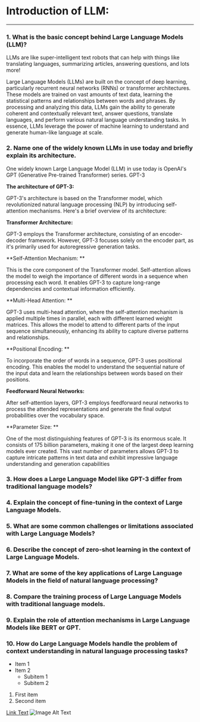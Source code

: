 # **Introduction of LLM:**
------------------------------------------------------------
### 1. What is the basic concept behind Large Language Models (LLM)?
LLMs are like super-intelligent text robots that can help with things like translating languages, summarizing articles, answering questions, and lots more!

Large Language Models (LLMs) are built on the concept of deep learning, particularly recurrent neural networks (RNNs) or transformer architectures. These models are trained on vast amounts of text data, learning the statistical patterns and relationships between words and phrases. By processing and analyzing this data, LLMs gain the ability to generate coherent and contextually relevant text, answer questions, translate languages, and perform various natural language understanding tasks. In essence, LLMs leverage the power of machine learning to understand and generate human-like language at scale.

### 2. Name one of the widely known LLMs in use today and briefly explain its architecture.
One widely known Large Language Model (LLM) in use today is OpenAI's GPT (Generative Pre-trained Transformer) series. GPT-3

**The architecture of GPT-3:**

GPT-3's architecture is based on the Transformer model, which revolutionized natural language processing (NLP) by introducing self-attention mechanisms. Here's a brief overview of its architecture:


**Transformer Architecture:** 

GPT-3 employs the Transformer architecture, consisting of an encoder-decoder framework. However, GPT-3 focuses solely on the encoder part, as it's primarily used for autoregressive generation tasks.


**Self-Attention Mechanism: **


This is the core component of the Transformer model. Self-attention allows the model to weigh the importance of different words in a sequence when processing each word. It enables GPT-3 to capture long-range dependencies and contextual information efficiently.


**Multi-Head Attention: **

GPT-3 uses multi-head attention, where the self-attention mechanism is applied multiple times in parallel, each with different learned weight matrices. This allows the model to attend to different parts of the input sequence simultaneously, enhancing its ability to capture diverse patterns and relationships.


**Positional Encoding: **


To incorporate the order of words in a sequence, GPT-3 uses positional encoding. This enables the model to understand the sequential nature of the input data and learn the relationships between words based on their positions.


**Feedforward Neural Networks:** 

After self-attention layers, GPT-3 employs feedforward neural networks to process the attended representations and generate the final output probabilities over the vocabulary space.


**Parameter Size: **


One of the most distinguishing features of GPT-3 is its enormous scale. It consists of 175 billion parameters, making it one of the largest deep learning models ever created. This vast number of parameters allows GPT-3 to capture intricate patterns in text data and exhibit impressive language understanding and generation capabilities

### 3. How does a Large Language Model like GPT-3 differ from traditional language models?


### 4. Explain the concept of fine-tuning in the context of Large Language Models.


### 5. What are some common challenges or limitations associated with Large Language Models?


### 6. Describe the concept of zero-shot learning in the context of Large Language Models.


### 7. What are some of the key applications of Large Language Models in the field of natural language processing?


### 8. Compare the training process of Large Language Models with traditional language models.


### 9. Explain the role of attention mechanisms in Large Language Models like BERT or GPT.


### 10. How do Large Language Models handle the problem of context understanding in natural language processing tasks?


- Item 1
- Item 2
  - Subitem 1
  - Subitem 2
1. First item
2. Second item

[Link Text](https://example.com)
![Image Alt Text](image.jpg)
